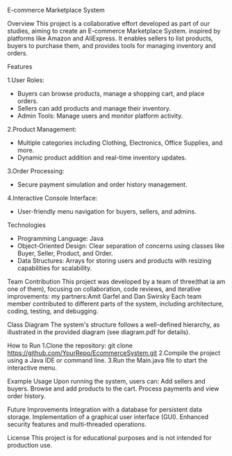 E-commerce Marketplace System

Overview
  This project is a collaborative effort developed as part of our studies,   aiming to create an E-commerce Marketplace System.
  inspired by platforms like Amazon and AliExpress. It enables sellers to   list products, buyers to purchase them, 
  and provides tools for managing inventory and orders.

Features

  1.User Roles:
   * Buyers can browse products, manage a shopping cart, and place orders.
   * Sellers can add products and manage their inventory.
   * Admin Tools: Manage users and monitor platform activity.

  2.Product Management:
   * Multiple categories including Clothing, Electronics, Office Supplies, and more.
   * Dynamic product addition and real-time inventory updates.

  3.Order Processing:
   * Secure payment simulation and order history management.

  4.Interactive Console Interface:
   * User-friendly menu navigation for buyers, sellers, and admins.

Technologies
   * Programming Language: Java
   * Object-Oriented Design: Clear separation of concerns using classes like Buyer, Seller, Product, and Order.
   * Data Structures: Arrays for storing users and products with resizing capabilities for scalability.

Team Contribution
  This project was developed by a team of three(that ia am one of them),       focusing on collaboration, code reviews, and iterative improvements:
  my partners:Amit Garfel and Dan Swirsky
  Each team member contributed to different parts of the system, including     architecture, coding, testing, and debugging.

Class Diagram
  The system's structure follows a well-defined hierarchy, as illustrated in   the provided diagram (see diagram.pdf for details).

How to Run
  1.Clone the repository: git clone               https://github.com/YourRepo/EcommerceSystem.git
  2.Compile the project using a Java IDE or command line.
  3.Run the Main.java file to start the interactive menu.

Example Usage
  Upon running the system, users can:
  Add sellers and buyers.
  Browse and add products to the cart.
  Process payments and view order history.

Future Improvements
  Integration with a database for persistent data storage.
  Implementation of a graphical user interface (GUI).
  Enhanced security features and multi-threaded operations.

License
  This project is for educational purposes and is not intended for   production use.
